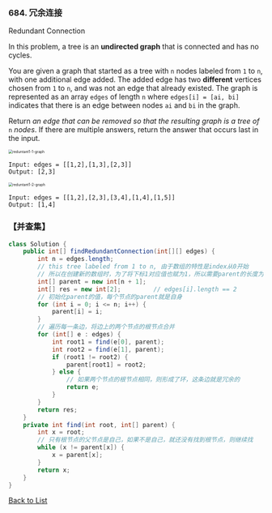 ### 684. 冗余连接

Redundant Connection

In this problem, a tree is an **undirected graph** that is connected and has no cycles.

You are given a graph that started as a tree with `n` nodes labeled from `1` to `n`, with one additional edge added. The added edge has two **different** vertices chosen from `1` to `n`, and was not an edge that already existed. The graph is represented as an array `edges` of length `n` where `edges[i] = [ai, bi]` indicates that there is an edge between nodes `ai` and `bi` in the graph.

Return *an edge that can be removed so that the resulting graph is a tree of* `n` *nodes*. If there are multiple answers, return the answer that occurs last in the input.

<img src="https://assets.leetcode.com/uploads/2021/05/02/reduntant1-1-graph.jpg" alt="reduntant1-1-graph" style="zoom:50%;" />



```
Input: edges = [[1,2],[1,3],[2,3]]
Output: [2,3]
```



<img src="https://assets.leetcode.com/uploads/2021/05/02/reduntant1-2-graph.jpg" alt="reduntant1-2-graph" style="zoom:50%;" />

```
Input: edges = [[1,2],[2,3],[3,4],[1,4],[1,5]]
Output: [1,4]
```



### 【并查集】



```java
class Solution {
    public int[] findRedundantConnection(int[][] edges) {
        int n = edges.length;
        // this tree labeled from 1 to n, 由于数组的特性是index从0开始
        // 所以在创建新的数组时，为了将下标1对应值也赋为1，所以需要parent的长度为n+1
        int[] parent = new int[n + 1];
        int[] res = new int[2];         // edges[i].length == 2
        // 初始化parent的值，每个节点的parent就是自身
        for (int i = 0; i <= n; i++) {
            parent[i] = i;
        }
        // 遍历每一条边，将边上的两个节点的根节点合并
        for (int[] e : edges) {
            int root1 = find(e[0], parent);
            int root2 = find(e[1], parent);
            if (root1 != root2) {
                parent[root1] = root2;
            } else {
                // 如果两个节点的根节点相同，则形成了环，这条边就是冗余的
                return e;
            }
        }
        return res;
    }
    private int find(int root, int[] parent) {
        int x = root;
        // 只有根节点的父节点是自己，如果不是自己，就还没有找到根节点，则继续找
        while (x != parent[x]) {
            x = parent[x];
        }
        return x;
    }
}
```



[Back to List](https://github.com/xiaoshuzhao/leetcode-notes-java/blob/main/%E6%95%B0%E6%8D%AE%E7%BB%93%E6%9E%84/%E5%9B%BE/Graph%20List.md)
